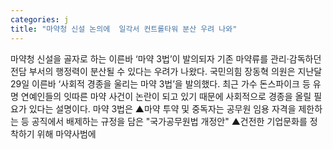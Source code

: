 ```yaml
---
categories: j
title: "마약청 신설 논의에  일각서 컨트롤타워 분산 우려 나와"
---
```

마약청 신설을 골자로 하는 이른바 ‘마약 3법’이 발의되자 기존 마약류를 관리‧감독하던 전담 부서의 행정력이 분산될 수 있다는 우려가 나왔다. 국민의힘 장동혁 의원은 지난달 29일 이른바 ‘사회적 경종을 울리는 마약 3법’을 발의했다. 최근 가수 돈스파이크 등 유명 연예인들의 잇따른 마약 사건이 논란이 되고 있기 때문에 사회적으로 경종을 올릴 필요가 있다는 설명이다. 마약 3법은 ▲마약 투약 및 중독자는 공무원 임용 자격을 제한하는 등 공직에서 배제하는 규정을 담은 "국가공무원법 개정안" ▲건전한 기업문화를 정착하기 위해 마약사범에